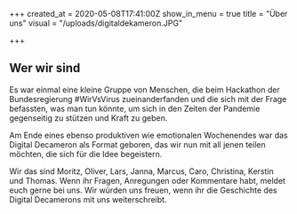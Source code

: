 +++
created_at = 2020-05-08T17:41:00Z
show_in_menu = true
title = "Über uns"
visual = "/uploads/digitaldekameron.JPG"

+++
## Wer wir sind

Es war einmal eine kleine Gruppe von Menschen, die beim Hackathon der Bundesregierung #WirVsVirus zueinanderfanden und die sich mit der Frage befassten, was man tun könnte, um sich in den Zeiten der Pandemie gegenseitig zu stützen und Kraft zu geben.

Am Ende eines ebenso produktiven wie emotionalen Wochenendes war das Digital Decameron als Format geboren, das wir nun mit all jenen teilen möchten, die sich für die Idee begeistern.

Wir das sind Moritz, Oliver, Lars, Janna, Marcus, Caro, Christina, Kerstin und Thomas. Wenn ihr Fragen, Anregungen oder Kommentare habt, meldet euch gerne bei uns. Wir würden uns freuen, wenn ihr die Geschichte des Digital Decamerons mit uns weiterschreibt.